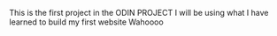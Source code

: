 This is the first project in the ODIN PROJECT
I will be using what I have learned to build my first website
Wahoooo
